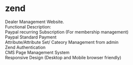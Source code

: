 # zend
Dealer Management Website.
<br />Functional Description:
<br />Paypal recurring Subscription (For membership management)
<br /> Paypal Standard Payment
<br />Attribute/Attribute Set/ Cateory Management from admin
<br /> Zend Authentication
<br /> CMS Page Management System
<br /> Responsive Design (Desktop and Mobile browser friendly)
